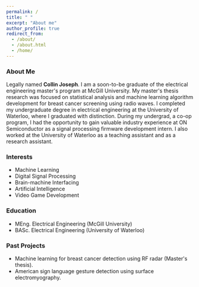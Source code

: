 ```yaml
---
permalink: /
title: " "
excerpt: "About me"
author_profile: true
redirect_from:
  - /about/
  - /about.html
  - /home/
---
```


### About Me
Legally named **Collin Joseph**. I am a soon-to-be graduate of the electrical engineering master's program at McGill University. My master's thesis research was focused on statistical analysis and machine learning algorithm development for breast cancer screening using radio waves. I completed my undergraduate degree in electrical engineering at the University of Waterloo, where I graduated with distinction. During my undergrad, a co-op program, I had the opportunity to gain valuable industry experience at ON Semiconductor as a signal processing firmware development intern. I also worked at the University of Waterloo as a teaching assistant and as a research assistant.

### Interests
* Machine Learning
* Digital Signal Processing
* Brain-machine Interfacing
* Artificial Intelligence
* Video Game Development

### Education
* MEng. Electrical Engineering (McGill University)
* BASc. Electrical Engineering (University of Waterloo)

### Past Projects
* Machine learning for breast cancer detection using RF radar (Master's thesis).
* American sign language gesture detection using surface electromyography.
